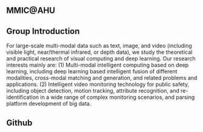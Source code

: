 ## MMIC@AHU
<div id="slider"></div>

## Group Introduction
For large-scale multi-modal data such as text, image, and video (including visible light, near/thermal infrared, or depth data), we study the theoretical and practical research of visual computing and deep learning. Our research interests mainly are: (1) Multi-modal intelligent computing based on deep learning, including deep learning based intelligent fusion of different modalities, cross-modal matching and generation, and related problems and applications. (2) Intelligent video monitoring technology for public safety, including object detection, motion tracking, attribute recognition, and re-identification in a wide range of complex monitoring scenarios, and parsing platform development of big data.

## Github


